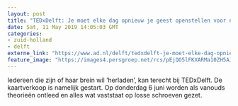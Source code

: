 ```yaml
---
layout: post
title: "TEDxDelft: Je moet elke dag opnieuw je geest openstellen voor nieuwe theorieën"
date: Sat, 11 May 2019 14:05:03 GMT
categories: 
- zuid-holland 
- delft 
externe_link: "https://www.ad.nl/delft/tedxdelft-je-moet-elke-dag-opnieuw-je-geest-openstellen-voor-nieuwe-theorieen~ae26f9b6/"
feature_image: "https://images4.persgroep.net/rcs/pEjQO5lFKXARMa10ZH5AJeJm7fM/diocontent/72550532/_fitwidth/400/?appId=21791a8992982cd8da851550a453bd7f&quality=0.7"
---
```


Iedereen die zijn of haar brein wil ‘herladen’, kan terecht bij TEDxDelft. De kaartverkoop is namelijk gestart. Op donderdag 6 juni worden als vanouds theorieën ontleed en alles wat vaststaat op losse schroeven gezet.
